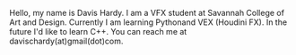 Hello, my name is Davis Hardy.
I am a VFX student at Savannah College of Art and Design.
Currently I am learning Pythonand VEX (Houdini FX).
In the future I'd like to learn C++.
You can reach me at davischardy(at)gmail(dot)com.
